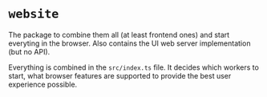 # `website`

The package to combine them all (at least frontend ones) and start everyting in the browser. Also contains the UI web server implementation (but no API).

Everything is combined in the `src/index.ts` file. It decides which workers to start, what browser features are supported to provide the best user experience possible.
